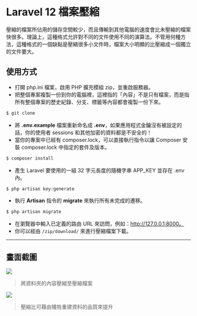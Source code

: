 # Laravel 12 檔案壓縮

壓縮的檔案所佔用的儲存空間較少，而且傳輸到其他電腦的速度會比未壓縮的檔案快很多。理論上，這種格式允許對不同的文件使用不同的演算法。不管用何種方法，這種格式的一個缺點是壓縮很多小文件時，檔案大小明顯的比壓縮成一個獨立的文件要大。

## 使用方式
- 打開 php.ini 檔案，啟用 PHP 擴充模組 zip，並重啟服務器。
- 把整個專案複製一份到你的電腦裡，這裡指的「內容」不是只有檔案，而是指所有整個專案的歷史紀錄、分支、標籤等內容都會複製一份下來。
```sh
$ git clone
```
- 將 __.env.example__ 檔案重新命名成 __.env__，如果應用程式金鑰沒有被設定的話，你的使用者 sessions 和其他加密的資料都是不安全的！
- 當你的專案中已經有 composer.lock，可以直接執行指令以讓 Composer 安裝 composer.lock 中指定的套件及版本。
```sh
$ composer install
```
- 產生 Laravel 要使用的一組 32 字元長度的隨機字串 APP_KEY 並存在 .env 內。
```sh
$ php artisan key:generate
```
- 執行 __Artisan__ 指令的 __migrate__ 來執行所有未完成的遷移。
```sh
$ php artisan migrate
```
- 在瀏覽器中輸入已定義的路由 URL 來訪問，例如：http://127.0.0.1:8000。
- 你可以經由 `/zip/download/` 來進行壓縮檔案下載。
----
## 畫面截圖
![](https://i.imgur.com/jvH1NYw.png)
> 將資料夾的內容壓縮至壓縮檔案

![](https://i.imgur.com/yBJWTBM.png)
> 壓縮比可藉由犧牲重建資料的品質來提升

